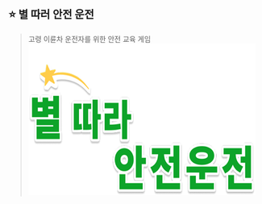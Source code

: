 ## ⭐ 별 따러 안전 운전 
> 고령 이륜차 운전자를 위한 안전 교육 게임
<img src="..\img\logo.png" width="450px" height="300px" title="px(픽셀) 크기 설정" alt="Logo"></img><br/>

